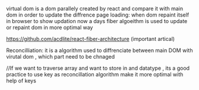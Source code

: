 virtual dom is a dom parallely created by react and compare it with main dom in order to update the diffrence 
page loading: when dom repaint itself in browser to show updation 
now a days fiber algoeithm is used to update or repaint dom in more optimal way

https://github.com/acdlite/react-fiber-architecture (important artical)

Reconcilliation: it is a algorithm used to diffrenciate between main DOM with virutal dom ,                 which part need to be chnaged

//If we want to traverse array and want to store in and datatype , its a good practice to use key as reconcillation algorithm make it more optimal with help of keys
